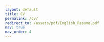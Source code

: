 ```yaml
---
layout: default
title: CV
permalink: /cv/
redirect_to: /assets/pdf/English_Resume.pdf
nav: true
nav_order: 4
---
```

